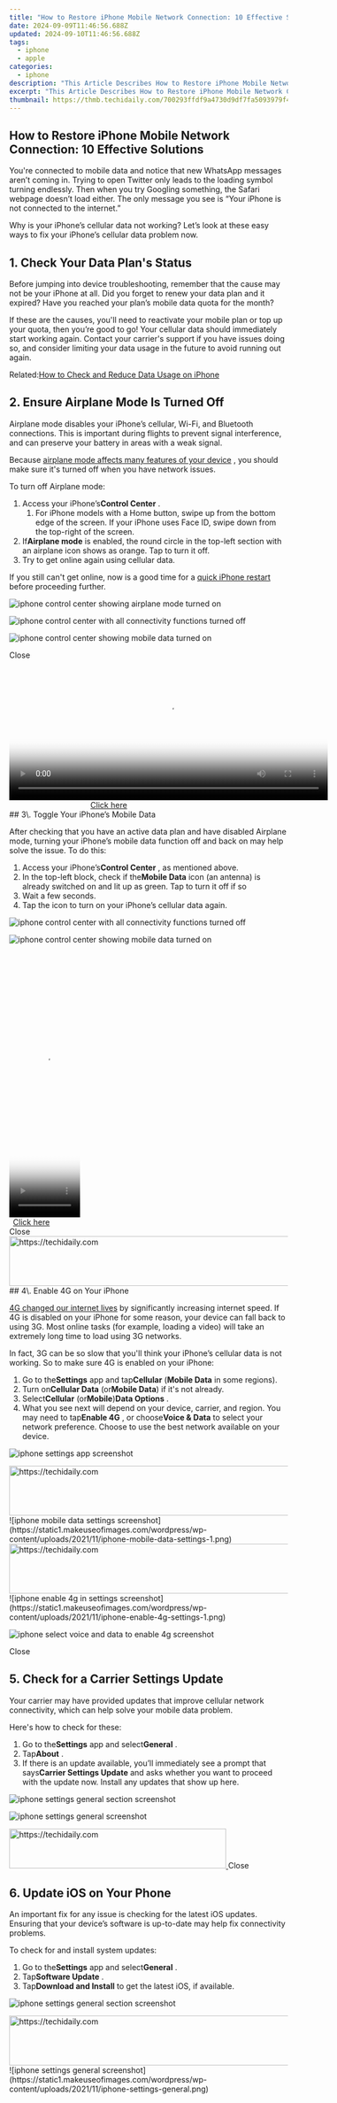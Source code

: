 ```yaml
---
title: "How to Restore iPhone Mobile Network Connection: 10 Effective Solutions"
date: 2024-09-09T11:46:56.688Z
updated: 2024-09-10T11:46:56.688Z
tags:
  - iphone
  - apple
categories:
  - iphone
description: "This Article Describes How to Restore iPhone Mobile Network Connection: 10 Effective Solutions"
excerpt: "This Article Describes How to Restore iPhone Mobile Network Connection: 10 Effective Solutions"
thumbnail: https://thmb.techidaily.com/700293ffdf9a4730d9df7fa5093979f42d9fa58b0347dc31082bc6c29ca2c642.jpg
---
```


## How to Restore iPhone Mobile Network Connection: 10 Effective Solutions

 You're connected to mobile data and notice that new WhatsApp messages aren’t coming in. Trying to open Twitter only leads to the loading symbol turning endlessly. Then when you try Googling something, the Safari webpage doesn’t load either. The only message you see is “Your iPhone is not connected to the internet.”

 Why is your iPhone’s cellular data not working? Let’s look at these easy ways to fix your iPhone’s cellular data problem now.

## 1\. Check Your Data Plan's Status

 Before jumping into device troubleshooting, remember that the cause may not be your iPhone at all. Did you forget to renew your data plan and it expired? Have you reached your plan’s mobile data quota for the month?

 If these are the causes, you'll need to reactivate your mobile plan or top up your quota, then you’re good to go! Your cellular data should immediately start working again. Contact your carrier's support if you have issues doing so, and consider limiting your data usage in the future to avoid running out again.

 Related:[How to Check and Reduce Data Usage on iPhone](https://www.makeuseof.com/tag/everything-can-cut-iphone-cellular-data-usage/)

## 2\. Ensure Airplane Mode Is Turned Off

 Airplane mode disables your iPhone’s cellular, Wi-Fi, and Bluetooth connections. This is important during flights to prevent signal interference, and can preserve your battery in areas with a weak signal.

 Because [airplane mode affects many features of your device](https://www.makeuseof.com/tag/android-airplane-mode/) , you should make sure it's turned off when you have network issues.

To turn off Airplane mode:

1. Access your iPhone’s**Control Center** .  
   1. For iPhone models with a Home button, swipe up from the bottom edge of the screen. If your iPhone uses Face ID, swipe down from the top-right of the screen.
2. If**Airplane mode** is enabled, the round circle in the top-left section with an airplane icon shows as orange. Tap to turn it off.
3. Try to get online again using cellular data.

 If you still can't get online, now is a good time for a [quick iPhone restart](https://www.makeuseof.com/how-to-restart-any-iphone-even-if-the-buttons-are-broken/) before proceeding further.

![iphone control center showing airplane mode turned on](https://static1.makeuseofimages.com/wordpress/wp-content/uploads/2021/11/airplane-mode-on.jpg)

![iphone control center with all connectivity functions turned off](https://static1.makeuseofimages.com/wordpress/wp-content/uploads/2021/11/all-iphone-connections-off.png)

![iphone control center showing mobile data turned on](https://static1.makeuseofimages.com/wordpress/wp-content/uploads/2021/11/iphone-mobile-data-on.jpg)

Close

<!-- affiliate ads begin -->
<span id="1983446">
					<video width="576" height="240" style="cursor:pointer"
           poster="//a.impactradius-go.com/display-clicktoplayimage/1983446.png"
           onclick="if(!this.playClicked){this.play();this.setAttribute('controls',true);this.playClicked=true;}">
	   <source src="//a.impactradius-go.com/display-ad/22993-1983446">
	   <img src="//a.impactradius-go.com/display-clicktoplayimage/1983446.png" style="border: none; height: 100%; width: 100%; object-fit: contain">
	</video>
	<div style="width:360px;text-align:center"><a href="javascript:window.open(decodeURIComponent('https%3A%2F%2Fhomestyler.sjv.io%2Fc%2F5597632%2F1983446%2F22993'), '_blank');void(0);">Click here</a></div>
</span>
<img height="0" width="0" src="https://imp.pxf.io/i/5597632/1983446/22993" style="position:absolute;visibility:hidden;" border="0" />
<!-- affiliate ads end -->
## 3\. Toggle Your iPhone’s Mobile Data

 After checking that you have an active data plan and have disabled Airplane mode, turning your iPhone’s mobile data function off and back on may help solve the issue. To do this:

1. Access your iPhone’s**Control Center** , as mentioned above.
2. In the top-left block, check if the**Mobile Data** icon (an antenna) is already switched on and lit up as green. Tap to turn it off if so
3. Wait a few seconds.
4. Tap the icon to turn on your iPhone’s cellular data again.

![iphone control center with all connectivity functions turned off](https://static1.makeuseofimages.com/wordpress/wp-content/uploads/2021/11/all-iphone-connections-off.png)

![iphone control center showing mobile data turned on](https://static1.makeuseofimages.com/wordpress/wp-content/uploads/2021/11/iphone-mobile-data-on.jpg)

<!-- affiliate ads begin -->
<span id="1977023">
					<video width="128" height="480" style="cursor:pointer"
           poster="//a.impactradius-go.com/display-clicktoplayimage/1977023.png"
           onclick="if(!this.playClicked){this.play();this.setAttribute('controls',true);this.playClicked=true;}">
	   <source src="//a.impactradius-go.com/display-ad/22993-1977023">
	   <img src="//a.impactradius-go.com/display-clicktoplayimage/1977023.png" style="border: none; height: 100%; width: 100%; object-fit: contain">
	</video>
	<div style="width:80px;text-align:center"><a href="javascript:window.open(decodeURIComponent('https%3A%2F%2Fhomestyler.sjv.io%2Fc%2F5597632%2F1977023%2F22993'), '_blank');void(0);">Click here</a></div>
</span>
<img height="0" width="0" src="https://imp.pxf.io/i/5597632/1977023/22993" style="position:absolute;visibility:hidden;" border="0" />
<!-- affiliate ads end -->
Close

<!-- affiliate ads begin -->
<a href="https://appsumo.8odi.net/c/5597632/2123730/7443" target="_top" id="2123730">
  <img src="//a.impactradius-go.com/display-ad/7443-2123730" border="0" alt="https://techidaily.com" width="728" height="90"/>
</a>
<img height="0" width="0" src="https://appsumo.8odi.net/i/5597632/2123730/7443" style="position:absolute;visibility:hidden;" border="0" />
<!-- affiliate ads end -->
## 4\. Enable 4G on Your iPhone

[4G changed our internet lives](https://www.makeuseof.com/how-4g-changed-the-world/) by significantly increasing internet speed. If 4G is disabled on your iPhone for some reason, your device can fall back to using 3G. Most online tasks (for example, loading a video) will take an extremely long time to load using 3G networks.

 In fact, 3G can be so slow that you'll think your iPhone’s cellular data is not working. So to make sure 4G is enabled on your iPhone:

1. Go to the**Settings** app and tap**Cellular** (**Mobile Data** in some regions).
2. Turn on**Cellular Data** (or**Mobile Data**) if it's not already.
3. Select**Cellular** (or**Mobile**)**Data Options** .
4. What you see next will depend on your device, carrier, and region. You may need to tap**Enable 4G** , or choose**Voice & Data** to select your network preference. Choose to use the best network available on your device.

![iphone settings app screenshot](https://static1.makeuseofimages.com/wordpress/wp-content/uploads/2021/11/iphone-settings-app.jpg)

<!-- affiliate ads begin -->
<a href="https://unicoeye.pxf.io/c/5597632/2134227/18498" target="_top" id="2134227">
  <img src="//a.impactradius-go.com/display-ad/18498-2134227" border="0" alt="https://techidaily.com" width="728" height="90"/>
</a>
<img height="0" width="0" src="https://unicoeye.pxf.io/i/5597632/2134227/18498" style="position:absolute;visibility:hidden;" border="0" />
<!-- affiliate ads end -->
![iphone mobile data settings screenshot](https://static1.makeuseofimages.com/wordpress/wp-content/uploads/2021/11/iphone-mobile-data-settings-1.png)

<!-- affiliate ads begin -->
<a href="https://ephamedtechinc.pxf.io/c/5597632/2137228/26400" target="_top" id="2137228">
  <img src="//a.impactradius-go.com/display-ad/26400-2137228" border="0" alt="https://techidaily.com" width="728" height="90"/>
</a>
<img height="0" width="0" src="https://ephamedtechinc.pxf.io/i/5597632/2137228/26400" style="position:absolute;visibility:hidden;" border="0" />
<!-- affiliate ads end -->
![iphone enable 4g in settings screenshot](https://static1.makeuseofimages.com/wordpress/wp-content/uploads/2021/11/iphone-enable-4g-settings-1.png)

![iphone select voice and data to enable 4g screenshot](https://static1.makeuseofimages.com/wordpress/wp-content/uploads/2021/11/iphone-enable-4g-voice-data-1.png)

Close

## 5\. Check for a Carrier Settings Update

 Your carrier may have provided updates that improve cellular network connectivity, which can help solve your mobile data problem.

Here's how to check for these:

1. Go to the**Settings** app and select**General** .
2. Tap**About** .
3. If there is an update available, you’ll immediately see a prompt that says**Carrier Settings Update** and asks whether you want to proceed with the update now. Install any updates that show up here.

![iphone settings general section screenshot](https://static1.makeuseofimages.com/wordpress/wp-content/uploads/2021/11/iphone-settings-general-section.png)

![iphone settings general screenshot](https://static1.makeuseofimages.com/wordpress/wp-content/uploads/2021/11/iphone-settings-general.png)

<!-- affiliate ads begin -->
<a href="https://aligracehair.sjv.io/c/5597632/2135359/19272" target="_top" id="2135359">
  <img src="//a.impactradius-go.com/display-ad/19272-2135359" border="0" alt="https://techidaily.com" width="392" height="72"/>
</a>
<img height="0" width="0" src="https://aligracehair.sjv.io/i/5597632/2135359/19272" style="position:absolute;visibility:hidden;" border="0" />
<!-- affiliate ads end -->
Close

## 6\. Update iOS on Your Phone

 An important fix for any issue is checking for the latest iOS updates. Ensuring that your device’s software is up-to-date may help fix connectivity problems.

To check for and install system updates:

1. Go to the**Settings** app and select**General** .
2. Tap**Software Update** .
3. Tap**Download and Install** to get the latest iOS, if available.

![iphone settings general section screenshot](https://static1.makeuseofimages.com/wordpress/wp-content/uploads/2021/11/iphone-settings-general-section.png)

<!-- affiliate ads begin -->
<a href="https://ephamedtechinc.pxf.io/c/5597632/2136620/26400" target="_top" id="2136620">
  <img src="//a.impactradius-go.com/display-ad/26400-2136620" border="0" alt="https://techidaily.com" width="728" height="90"/>
</a>
<img height="0" width="0" src="https://ephamedtechinc.pxf.io/i/5597632/2136620/26400" style="position:absolute;visibility:hidden;" border="0" />
<!-- affiliate ads end -->
![iphone settings general screenshot](https://static1.makeuseofimages.com/wordpress/wp-content/uploads/2021/11/iphone-settings-general.png)

<!-- affiliate ads begin -->
<span id="1531879">
					<video width="864" height="1536" style="cursor:pointer"
           poster="//a.impactradius-go.com/display-clicktoplayimage/1531879.png"
           onclick="if(!this.playClicked){this.play();this.setAttribute('controls',true);this.playClicked=true;}">
	   <source src="//a.impactradius-go.com/display-ad/16446-1531879">
	   <img src="//a.impactradius-go.com/display-clicktoplayimage/1531879.png" style="border: none; height: 100%; width: 100%; object-fit: contain">
	</video>
	<div style="width:540px;text-align:center"><a href="javascript:window.open(decodeURIComponent('https%3A%2F%2Flaganoo.pxf.io%2Fc%2F5597632%2F1531879%2F16446'), '_blank');void(0);">Click here</a></div>
</span>
<img height="0" width="0" src="https://imp.pxf.io/i/5597632/1531879/16446" style="position:absolute;visibility:hidden;" border="0" />
<!-- affiliate ads end -->
![iphone software update available screenshot](https://static1.makeuseofimages.com/wordpress/wp-content/uploads/2021/11/iphone-software-update.png)

<!-- affiliate ads begin -->
<a href="https://aligracehair.sjv.io/c/5597632/2135360/19272" target="_top" id="2135360">
  <img src="//a.impactradius-go.com/display-ad/19272-2135360" border="0" alt="https://techidaily.com" width="468" height="60"/>
</a>
<img height="0" width="0" src="https://aligracehair.sjv.io/i/5597632/2135360/19272" style="position:absolute;visibility:hidden;" border="0" />
<!-- affiliate ads end -->
Close

<!-- affiliate ads begin -->
<a href="https://unicoeye.pxf.io/c/5597632/2121332/18498" target="_top" id="2121332">
  <img src="//a.impactradius-go.com/display-ad/18498-2121332" border="0" alt="https://techidaily.com" width="728" height="90"/>
</a>
<img height="0" width="0" src="https://unicoeye.pxf.io/i/5597632/2121332/18498" style="position:absolute;visibility:hidden;" border="0" />
<!-- affiliate ads end -->
## 7\. Remove and Reinsert Your SIM Card

 The SIM card tray is located on the left or right side of your iPhone, depending on the model. Follow our step-by-step tutorial (with pictures) to learn [how to safely remove your SIM card from your iPhone](https://www.makeuseof.com/how-to-remove-sim-card-iphone/) .

 Once you've removed it successfully, simply place the same SIM card on the tray and slide it back into your iPhone.

<!-- affiliate ads begin -->
<a href="https://appsumo.8odi.net/c/5597632/2132162/7443" target="_top" id="2132162">
  <img src="//a.impactradius-go.com/display-ad/7443-2132162" border="0" alt="https://techidaily.com" width="728" height="90"/>
</a>
<img height="0" width="0" src="https://appsumo.8odi.net/i/5597632/2132162/7443" style="position:absolute;visibility:hidden;" border="0" />
<!-- affiliate ads end -->
## 8\. Force Restart Your iPhone

 If nothing above has worked, you can do a force restart to fully refresh your iPhone. This should clear out any temporary hiccups blocking your mobile data.

 Follow our walkthrough of [how to force restart your iPhone](https://www.makeuseof.com/tag/restart-iphone-recovery-mode/) to see how this process works for your model.

<!-- affiliate ads begin -->
<a href="https://aligracehair.sjv.io/c/5597632/2115914/19272" target="_top" id="2115914">
  <img src="//a.impactradius-go.com/display-ad/19272-2115914" border="0" alt="https://techidaily.com" width="250" height="90"/>
</a>
<img height="0" width="0" src="https://aligracehair.sjv.io/i/5597632/2115914/19272" style="position:absolute;visibility:hidden;" border="0" />
<!-- affiliate ads end -->
## 9\. Reset Network Settings

 This step reset will remove saved passwords for Wi-Fi connections, clear out Bluetooth and VPN configurations, and otherwise return all network settings to their default selections. It's worth trying if nothing else has worked to fix this problem yet:

1. Go to the**Settings** app and select**General** .
2. On iOS 15 and later, choose **Transfer or Reset iPhone > Reset > Reset Network Settings** .
3. If you're on iOS 14 or earlier, tap**Reset > Reset Network Settings** .
4. Either way, a prompt will appear. Tap**Reset Network Settings** to confirm.

![Reset option on iPhone.](https://static1.makeuseofimages.com/wordpress/wp-content/uploads/2021/09/31-reset-iphone.PNG)

<!-- affiliate ads begin -->
<span id="1983575">
					<video width="576" height="240" style="cursor:pointer"
           poster="//a.impactradius-go.com/display-clicktoplayimage/1983575.png"
           onclick="if(!this.playClicked){this.play();this.setAttribute('controls',true);this.playClicked=true;}">
	   <source src="//a.impactradius-go.com/display-ad/22993-1983575">
	   <img src="//a.impactradius-go.com/display-clicktoplayimage/1983575.png" style="border: none; height: 100%; width: 100%; object-fit: contain">
	</video>
	<div style="width:360px;text-align:center"><a href="javascript:window.open(decodeURIComponent('https%3A%2F%2Fhomestyler.sjv.io%2Fc%2F5597632%2F1983575%2F22993'), '_blank');void(0);">Click here</a></div>
</span>
<img height="0" width="0" src="https://imp.pxf.io/i/5597632/1983575/22993" style="position:absolute;visibility:hidden;" border="0" />
<!-- affiliate ads end -->
![Reset network or all settings on iPhone.](https://static1.makeuseofimages.com/wordpress/wp-content/uploads/2021/09/32-reset-settings.PNG)

<!-- affiliate ads begin -->
<a href="https://aidotcom.pxf.io/c/5597632/2134500/19576" target="_top" id="2134500">
  <img src="//a.impactradius-go.com/display-ad/19576-2134500" border="0" alt="https://techidaily.com" width="600" height="90"/>
</a>
<img height="0" width="0" src="https://aidotcom.pxf.io/i/5597632/2134500/19576" style="position:absolute;visibility:hidden;" border="0" />
<!-- affiliate ads end -->
Close

## 10\. Reset All Settings

 If you've tried all the above suggestions and they don’t work, the next solution is to set all options on your iPhone back to default. You may want to screenshot or note down any important settings so you don't forget how you had them.

 You don’t need to worry about accidentally deleting any data on your device; this is a separate process from a full factory reset. Follow the steps below:

1. Go to the**Settings** app and choose**General** .
2. On iOS 15 and later, choose **Transfer or Reset iPhone > Reset > Reset All Settings** .
3. On iOS 14 and earlier, follow**Reset > Reset All Settings** instead.
4. A prompt will appear. Tap**Reset All Settings** to confirm.

![iphone settings general section screenshot](https://static1.makeuseofimages.com/wordpress/wp-content/uploads/2021/11/iphone-settings-general-section.png)

![iphone reset option screenshot](https://static1.makeuseofimages.com/wordpress/wp-content/uploads/2021/11/iphone-general-reset.png)

<!-- affiliate ads begin -->
<a href="https://bluettius.sjv.io/c/5597632/2139117/17108" target="_top" id="2139117">
  <img src="//a.impactradius-go.com/display-ad/17108-2139117" border="0" alt="https://techidaily.com" width="320" height="90"/>
</a>
<img height="0" width="0" src="https://bluettius.sjv.io/i/5597632/2139117/17108" style="position:absolute;visibility:hidden;" border="0" />
<!-- affiliate ads end -->
![iphone reset network settings screenshot](https://static1.makeuseofimages.com/wordpress/wp-content/uploads/2021/11/iphone-reset-network-settings.png)

![iphone reset all settings confirmation prompt screenshot](https://static1.makeuseofimages.com/wordpress/wp-content/uploads/2021/11/iphone-reset-all-settings-confirmation.png)

Close

 You won’t lose personal files like apps and photos, as long as you don’t choose the**Erase All Content and Settings** option. That performs [a full iPhone reset](https://www.makeuseof.com/tag/how-to-factory-reset-iphone-ipad/) , which you can do as a last-ditch step. Just make sure you back up your iPhone first!

## Solved: iPhone Cellular Data Not Working

 We've seen how to fix the issue of your iPhone's mobile data not working. To rule out issues, first check whether you have an active mobile plan with sufficient data left. Also, ensure that your device’s airplane mode is turned off.

 If your iPhone still can’t connect, Apple advises you to contact your carrier to see if there are other causes. For example, an outage in your area might cause all connections to fail. In case your carrier responds that there’s no problem with your account or network, you’ll have to reach out to Apple Support to resolve the issue. It may be a problem with your iPhone.

<ins class="adsbygoogle"
     style="display:block"
     data-ad-format="autorelaxed"
     data-ad-client="ca-pub-7571918770474297"
     data-ad-slot="1223367746"></ins>



<ins class="adsbygoogle"
     style="display:block"
     data-ad-client="ca-pub-7571918770474297"
     data-ad-slot="8358498916"
     data-ad-format="auto"
     data-full-width-responsive="true"></ins>

<span class="atpl-alsoreadstyle">Also read:</span>
<div><ul>
<li><a href="https://fox-helps.techidaily.com/new-2024-approved-expert-tips-for-enhancing-ppts-with-auditory-content/"><u>[New] 2024 Approved Expert Tips for Enhancing PPTs with Auditory Content</u></a></li>
<li><a href="https://video-capture.techidaily.com/new-best-practices-for-rl-video-editing-and-post-processing/"><u>[New] Best Practices for RL Video Editing and Post-Processing</u></a></li>
<li><a href="https://on-screen-recording.techidaily.com/new-enhance-creativity-and-quality-in-live-video-recording-using-logitech-cam-for-2024/"><u>[New] Enhance Creativity and Quality in Live Video Recording Using Logitech Cam for 2024</u></a></li>
<li><a href="https://twitter-videos.techidaily.com/new-in-2024-mastering-twitter-videos-in-ultra-hd/"><u>[New] In 2024, Mastering Twitter Videos in Ultra HD</u></a></li>
<li><a href="https://twitter-videos.techidaily.com/new-shortform-video-tweets-as-webm-sounds-for-2024/"><u>[New] Shortform Video Tweets as WebM Sounds for 2024</u></a></li>
<li><a href="https://youtube-blog.techidaily.com/ed-how-to-create-impactful-video-elements-cardsannotations/"><u>[Updated] How to Create Impactful Video Elements Cards/Annotations</u></a></li>
<li><a href="https://fox-helps.techidaily.com/updated-in-2024-sound-excellence-on-a-shoestring-superior-asmr-mics-affordably/"><u>[Updated] In 2024, Sound Excellence on a Shoestring - Superior ASMR Mics Affordably</u></a></li>
<li><a href="https://on-screen-recording.techidaily.com/updated-perfecting-obs-output-common-fixes-explored/"><u>[Updated] Perfecting OBS Output Common Fixes Explored</u></a></li>
<li><a href="https://fox-that.techidaily.com/1721480450029-7-effective-solutions-for-a-stable-smartphone-screen-no-more-flicker/"><u>7 Effective Solutions for a Stable Smartphone Screen: No More Flicker!</u></a></li>
<li><a href="https://extra-lessons.techidaily.com/a-novices-introduction-to-av1-codec/"><u>A Novice's Introduction to AV1 Codec</u></a></li>
<li><a href="https://fox-that.techidaily.com/aqua-alert-recognizing-the-9-warning-signs-of-your-iphones-brush-with-moisture/"><u>Aqua Alert: Recognizing the 9 Warning Signs of Your iPhone's Brush with Moisture</u></a></li>
<li><a href="https://fox-that.techidaily.com/bottlenecks-in-mobile-internet-discovering-why-your-phones-wi-fi-is-slow/"><u>Bottlenecks in Mobile Internet: Discovering Why Your Phone's Wi-Fi Is Slow</u></a></li>
<li><a href="https://fox-that.techidaily.com/diagnosing-and-mending-a-broken-iphone-mic-effective-solutions-for-clear-audio/"><u>Diagnosing and Mending a Broken iPhone Mic: Effective Solutions for Clear Audio</u></a></li>
<li><a href="https://fox-that.techidaily.com/1721479062545-experiencing-wi-fi-woes-let-us-show-you-how-to-connect-your-iphone-to-any-computer/"><u>Experiencing Wi-Fi Woes? Let Us Show You How to Connect Your iPhone to Any Computer</u></a></li>
<li><a href="https://fox-that.techidaily.com/expert-solutions-to-overcome-the-iphone-black-screen-dilemma/"><u>Expert Solutions to Overcome the iPhone Black Screen Dilemma</u></a></li>
<li><a href="https://fox-glue.techidaily.com/explore-polarr-photo-editor-features-in-detail/"><u>Explore Polarr Photo Editor Features in Detail</u></a></li>
<li><a href="https://fox-that.techidaily.com/fix-any-iphone-issue-step-by-step-guide-to-resetting-network-settings/"><u>Fix Any iPhone Issue: Step-by-Step Guide to Resetting Network Settings</u></a></li>
<li><a href="https://fox-that.techidaily.com/fixing-a-paused-ipad-software-upgrade-top-6-solutions/"><u>Fixing a Paused iPad Software Upgrade: Top 6 Solutions</u></a></li>
<li><a href="https://fox-that.techidaily.com/fixing-iphone-mute-functionality-without-the-side-button-expert-tips-and-tricks/"><u>Fixing iPhone Mute Functionality Without the Side Button - Expert Tips & Tricks</u></a></li>
<li><a href="https://fox-that.techidaily.com/fixing-non-responsive-aol-mail-on-iphone-a-guide-with-six-effective-solutions/"><u>Fixing Non-Responsive AOL Mail on iPhone: A Guide with Six Effective Solutions</u></a></li>
<li><a href="https://program-issues.techidaily.com/fixing-stutter-issues-in-fallout-4-a-complete-guide/"><u>Fixing Stutter Issues in Fallout 4 - A Complete Guide</u></a></li>
<li><a href="https://fox-that.techidaily.com/fixing-wi-fi-connection-issues-top-8-solutions-for-iphone-and-ipad/"><u>Fixing Wi-Fi Connection Issues: Top 8 Solutions for iPhone and iPad</u></a></li>
<li><a href="https://fox-that.techidaily.com/full-pages-not-saving-as-screenshots-on-safari-heres-the-fix-you-need/"><u>Full Pages Not Saving as Screenshots on Safari? Here's the Fix You Need</u></a></li>
<li><a href="https://fox-that.techidaily.com/how-to-know-if-someone-blocked-you-on-imessage/"><u>How to Know if Someone Blocked You on iMessage</u></a></li>
<li><a href="https://fox-that.techidaily.com/how-to-overcome-common-facetime-glitches-with-these-15-helpful-solutions/"><u>How to Overcome Common FaceTime Glitches with These 15 Helpful Solutions</u></a></li>
<li><a href="https://fox-that.techidaily.com/how-to-troubleshoot-problems-when-sharing-content-via-family-sharing/"><u>How To Troubleshoot Problems When Sharing Content Via Family Sharing</u></a></li>
<li><a href="https://bypass-frp.techidaily.com/in-2024-easy-guide-to-nubia-red-magic-8s-pro-frp-bypass-with-best-methods-by-drfone-android/"><u>In 2024, Easy Guide to Nubia Red Magic 8S Pro FRP Bypass With Best Methods</u></a></li>
<li><a href="https://fox-cloud.techidaily.com/in-2024-expert-advice-on-how-to-remove-backgrounds/"><u>In 2024, Expert Advice on How to Remove Backgrounds</u></a></li>
<li><a href="https://extra-support.techidaily.com/in-2024-iphone-cinematography-guide-8-insider-secrets-to-professional-video-creation/"><u>In 2024, IPhone Cinematography Guide 8 Insider Secrets to Professional Video Creation</u></a></li>
<li><a href="https://facebook-video-content.techidaily.com/in-2024-top-social-strategies-android-and-iphones-most-effective-fb-apps/"><u>In 2024, Top Social Strategies Android & iPhone's Most Effective FB Apps</u></a></li>
<li><a href="https://fox-that.techidaily.com/quick-fixes-restoring-access-by-resetting-your-iphone-ipad-or-mac-screen-time-passcode/"><u>Quick Fixes: Restoring Access by Resetting Your iPhone, iPad or Mac Screen Time Passcode</u></a></li>
<li><a href="https://fox-that.techidaily.com/resolve-email-notifications-delays-on-your-iphone-with-these-proven-fixes/"><u>Resolve Email Notifications Delays on Your iPhone with These Proven Fixes</u></a></li>
<li><a href="https://fox-that.techidaily.com/revive-your-iphone-5-remedies-for-a-non-responsive-home-pushbutton/"><u>Revive Your iPhone: 5 Remedies for a Non-Responsive Home Pushbutton</u></a></li>
<li><a href="https://fox-that.techidaily.com/signs-of-being-blocked-when-your-imessage-goes-out-as-regular-sms-heres-what-it-means/"><u>Signs of Being Blocked: When Your iMessage Goes Out as Regular SMS, Here's What It Means</u></a></li>
<li><a href="https://fox-that.techidaily.com/six-simple-steps-iphone-battery-calibration-made-easy/"><u>Six Simple Steps: IPhone Battery Calibration Made Easy</u></a></li>
<li><a href="https://fox-that.techidaily.com/slow-safari-no-more-discover-4-techniques-to-boost-your-iphones-web-browsing-speed/"><u>Slow Safari No More! Discover 4 Techniques to Boost Your iPhone's Web Browsing Speed</u></a></li>
<li><a href="https://fox-that.techidaily.com/solving-the-issue-top-7-methods-to-restore-icloud-photo-synchronization-on-ios-devices/"><u>Solving the Issue: Top 7 Methods to Restore iCloud Photo Synchronization on iOS Devices</u></a></li>
<li><a href="https://fox-that.techidaily.com/solving-the-phantom-touch-issue-top-10-remedies-for-your-iphone-screen/"><u>Solving the Phantom Touch Issue: Top 10 Remedies for Your iPhone Screen</u></a></li>
<li><a href="https://fox-that.techidaily.com/speed-up-safari-efficient-methods-to-enhance-iphone-web-surfing/"><u>Speed Up Safari: Efficient Methods to Enhance iPhone Web Surfing</u></a></li>
<li><a href="https://fox-that.techidaily.com/speed-up-your-iphone-safari-essential-techniques-for-a-faster-web-browsing-experience/"><u>Speed up Your iPhone Safari: Essential Techniques for a Faster Web Browsing Experience</u></a></li>
<li><a href="https://fox-that.techidaily.com/step-by-step-fixes-for-wrong-person-detection-by-apples-image-app/"><u>Step-by-Step Fixes for Wrong Person Detection by Apple's Image App</u></a></li>
<li><a href="https://fox-that.techidaily.com/step-by-step-fixes-overcoming-challenges-with-icloud-data-consistency/"><u>Step-by-Step Fixes: Overcoming Challenges with iCloud Data Consistency</u></a></li>
<li><a href="https://driver-error.techidaily.com/step-by-step-guide-restoring-functionality-of-a-non-responsive-dell-touchpad-in-windows-11/"><u>Step-by-Step Guide: Restoring Functionality of a Non-Responsive Dell Touchpad in Windows 11</u></a></li>
<li><a href="https://fox-that.techidaily.com/the-ultimate-troubleshooting-list-solve-your-iphones-voicemail-glitch-in-9-ways/"><u>The Ultimate Troubleshooting List: Solve Your iPhone's Voicemail Glitch in 9 Ways</u></a></li>
<li><a href="https://fox-that.techidaily.com/top-6-causes-of-iphone-sluggishness-and-solutions-to-speed-it-up/"><u>Top 6 Causes of iPhone Sluggishness & Solutions to Speed It Up</u></a></li>
<li><a href="https://fox-that.techidaily.com/tracking-down-your-apple-facetime-images-a-comprehensive-guide/"><u>Tracking Down Your Apple FaceTime Images - A Comprehensive Guide</u></a></li>
<li><a href="https://fox-that.techidaily.com/trouble-with-icloud-heres-how-to-restore-picture-syncs-on-your-iphone-in-7-ways/"><u>Trouble with iCloud? Here's How to Restore Picture Syncs on Your iPhone (in 7 Ways)</u></a></li>
<li><a href="https://fox-that.techidaily.com/troubleshooting-iphone-why-it-wont-vibrate-in-silentring-modes-solutions/"><u>Troubleshooting iPhone: Why It Won't Vibrate in Silent/Ring Modes - Solutions</u></a></li>
<li><a href="https://fox-that.techidaily.com/troubleshooting-steps-when-iphone-alarms-fail/"><u>Troubleshooting Steps When iPhone Alarms Fail</u></a></li>
<li><a href="https://fox-that.techidaily.com/understanding-iphones-auto-brightness-a-list-of-10-key-factors/"><u>Understanding iPhone's Auto Brightness: A List of 10 Key Factors</u></a></li>
<li><a href="https://fox-that.techidaily.com/unlocking-the-secrets-to-successful-family-account-sharing-a-guide-to-fix-6-common-problems/"><u>Unlocking the Secrets to Successful Family Account Sharing – A Guide to Fix 6 Common Problems</u></a></li>
<li><a href="https://win11-tips.techidaily.com/unraveling-and-rectifying-windows-struggling-charmap-problems/"><u>Unraveling and Rectifying Windows' Struggling CharMap Problems</u></a></li>
<li><a href="https://fox-that.techidaily.com/1721480844434-urgent-update-the-essential-reasons-to-upgrade-your-device-to-ios-153-immediately/"><u>Urgent Update: The Essential Reasons to Upgrade Your Device to iOS 15.3 Immediately</u></a></li>
<li><a href="https://fox-that.techidaily.com/why-arent-my-iphone-contacts-displaying-troubleshooting-steps-inside/"><u>Why Aren't My iPhone Contacts Displaying? Troubleshooting Steps Inside</u></a></li>
<li><a href="https://fox-that.techidaily.com/why-sharing-tokens-of-love-via-apple-devices-can-be-tough-a-deep-dive/"><u>Why Sharing Tokens of Love via Apple Devices Can Be Tough – A Deep Dive</u></a></li>
<li><a href="https://fox-that.techidaily.com/widget-woes-solve-them-fast-with-these-10-tips-for-ios-devices/"><u>Widget Woes? Solve Them Fast with These 10 Tips for iOS Devices</u></a></li>
<li><a href="https://win-howtos.techidaily.com/1723203201546-windows-11-upgrade-fails-with-error-0xc1900208-heres-how-to-fix-it/"><u>Windows 11 Upgrade Fails with Error 0Xc1900208? Here's How to Fix It!</u></a></li>
</ul></div>
